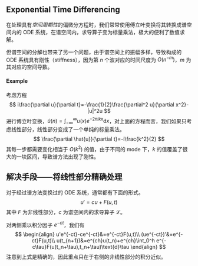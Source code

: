 ## Exponential Time Differencing

在处理具有*空间周期性*的偏微分方程时，我们常常使用傅立叶变换将其转换成谱空间内的 ODE 系统，在谱空间内，求导算子变为标量乘法，极大的便利了数值求解。

但谱空间的分解也带来了另一个问题，由于谱空间上的振幅多样，导致构成的 ODE 系统具有刚性（stiffness），因为第 $n$ 个波对应的时间尺度为 $O(n^{-m})$，$m$ 为其对应的空间导数。

#### Example

考虑方程
$$
i\frac{\partial u}{\partial t}=-\frac{1}{2}\frac{\partial^2 u}{\partial x^2}-|u|^2u
$$
进行傅立叶变换，$\hat{u}(n)=\int_{-\infty}^{\infty}u(x)e^{-2\pi ikx}\text{d}x$，对上面的方程而言，我们如果只考虑线性部分，线性部分变成了一个单纯的标量乘法。
$$
\frac{\partial \hat{u}}{\partial t}=-i\frac{k^2}{2}
$$
其每一步都需要变化相当于 $O(k^2)$ 的值，由于不同的 mode 下，$k$ 的值覆盖了很大的一块区间，导致谱方法出现了刚性。

## 解决手段——将线性部分精确处理

对于经过谱方法变换过的 ODE 系统，通常都有下面的形式。
$$
u'=cu+F(u,t)
$$
其中 $F$ 为非线性部分，$c$ 为谱空间内的求导算子 $\mathcal{L}$。

对两侧乘以积分因子 $e^{-ct}$，我们有
$$
\begin{align}
u'e^{-ct}-ce^{-ct}&=e^{-ct}F(u,t)\\
(ue^{-ct})'&=e^{-ct}F(u,t)\\
u(t_{n+1})&=e^{ch}u(t_n)+e^{ch}\int_0^h e^{-c\tau}F(u(t_n+\tau),t_n+\tau)\text{d}\tau
\end{align}
$$
注意到上式是精确的，因此重点只在于右侧的非线性部分的积分近似。

